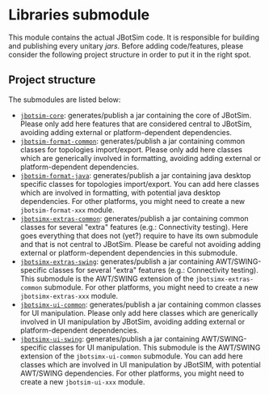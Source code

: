 # Libraries submodule

This module contains the actual JBotSim code. It is responsible for building and publishing every unitary *jars*.
Before adding code/features, please consider the following project structure in order to put it in the right spot.

## Project structure
The submodules are listed below:

* [`jbotsim-core`](./jbotsim-core/README.md): generates/publish a jar containing the core of JBotSim.
Please only add here features that are considered central to JBotSim, avoiding adding external or platform-dependent
dependencies.
* [`jbotsim-format-common`](./jbotsim-format-common/README.md): generates/publish a jar containing common classes for 
topologies import/export.
Please only add here classes which are generically involved in formatting, avoiding adding external or 
platform-dependent dependencies.
* [`jbotsim-format-java`](./jbotsim-format-java/README.md): generates/publish a jar containing java desktop specific 
classes for topologies import/export.
You can add here classes which are involved in formatting, with potential java desktop dependencies.
For other platforms, you might need to create a new `jbotsim-format-xxx` module.
* [`jbotsimx-extras-common`](./jbotsimx-extras-common/README.md): generates/publish a jar containing common classes for
 several "extra" features (e.g.: Connectivity testing).
Here goes everything that does not (yet?) require to have its own submodule and that is not central to JBotSim.
Please be careful not avoiding adding external or platform-dependent dependencies in this submodule.
* [`jbotsimx-extras-swing`](./jbotsimx-extras-swing/README.md): generates/publish a jar containing AWT/SWING-specific 
classes for several "extra" features (e.g.: Connectivity testing).
This submodule is the AWT/SWING extension of the `jbotsimx-extras-common` submodule.
For other platforms, you might need to create a new `jbotsimx-extras-xxx` module.
* [`jbotsimx-ui-common`](./jbotsimx-ui-common/README.md): generates/publish a jar containing common classes for UI 
manipulation.
Please only add here classes which are generically involved in UI manipulation by JBotSim, avoiding adding external or 
platform-dependent dependencies.
* [`jbotsimx-ui-swing`](./jbotsimx-ui-swing/README.md): generates/publish a jar containing AWT/SWING-specific classes 
for UI manipulation.
This submodule is the AWT/SWING extension of the `jbotsimx-ui-common` submodule.
You can add here classes which are involved in UI manipulation by JBotSIM, with potential AWT/SWING dependencies.
For other platforms, you might need to create a new `jbotsim-ui-xxx` module.
